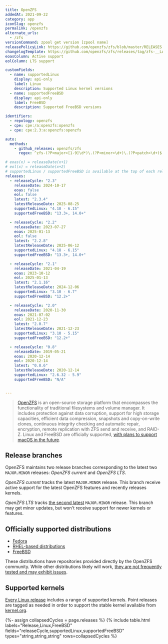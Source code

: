 ```yaml
---
title: OpenZFS
addedAt: 2021-09-22
category: app
iconSlug: openzfs
permalink: /openzfs
alternate_urls:
  - /zfs
versionCommand: zpool get version [zpool name]
releasePolicyLink: https://github.com/openzfs/zfs/blob/master/RELEASES.md
changelogTemplate: https://github.com/openzfs/zfs/releases/tag/zfs-__LATEST__
eoasColumn: Active support
eolColumn: LTS support

customFields:
  - name: supportedLinux
    display: api-only
    label: Linux
    description: Supported Linux kernel versions
  - name: supportedFreeBSD
    display: api-only
    label: FreeBSD
    description: Supported FreeBSD versions

identifiers:
  - repology: openzfs
  - cpe: cpe:/a:openzfs:openzfs
  - cpe: cpe:2.3:a:openzfs:openzfs

auto:
  methods:
    - github_releases: openzfs/zfs
      regex: ^zfs-(?P<major>[1-9]\d*)\.(?P<minor>\d+)\.(?P<patch>\d+)$

# eoas(x) = releaseDate(x+1)
# eol(x) = releaseDate(x+2)
# supportedLinux / supportedFreeBSD is available at the top of each release note and evolve even in patch versions.
releases:
  - releaseCycle: "2.3"
    releaseDate: 2024-10-17
    eoas: false
    eol: false
    latest: "2.3.4"
    latestReleaseDate: 2025-08-25
    supportedLinux: "4.18 - 6.15"
    supportedFreeBSD: "13.3+, 14.0+"

  - releaseCycle: "2.2"
    releaseDate: 2023-07-27
    eoas: 2025-01-13
    eol: false
    latest: "2.2.8"
    latestReleaseDate: 2025-06-12
    supportedLinux: "4.18 - 6.15"
    supportedFreeBSD: "13.3+, 14.0+"

  - releaseCycle: "2.1"
    releaseDate: 2021-04-19
    eoas: 2023-10-12
    eol: 2025-01-13
    latest: "2.1.16"
    latestReleaseDate: 2024-12-06
    supportedLinux: "3.10 - 6.7"
    supportedFreeBSD: "12.2+"

  - releaseCycle: "2.0"
    releaseDate: 2020-11-30
    eoas: 2021-07-02
    eol: 2021-12-23
    latest: "2.0.7"
    latestReleaseDate: 2021-12-23
    supportedLinux: "3.10 - 5.15"
    supportedFreeBSD: "12.2+"

  - releaseCycle: "0.8"
    releaseDate: 2019-05-21
    eoas: 2020-12-14
    eol: 2020-12-14
    latest: "0.8.6"
    latestReleaseDate: 2020-12-14
    supportedLinux: "2.6.32 - 5.9"
    supportedFreeBSD: "N/A"


---
```


> [OpenZFS](https://openzfs.github.io/openzfs-docs/) is an open-source storage platform that
> encompasses the functionality of traditional filesystems and volume manager. It includes
> protection against data corruption, support for high storage capacities, efficient data
> compression, snapshots and copy-on-write clones, continuous integrity checking and automatic
> repair, encryption, remote replication with ZFS send and receive, and RAID-Z. Linux and FreeBSD
> are officially supported, [with plans to support macOS in the future](https://github.com/openzfs/zfs/pull/12110).

## Release branches

OpenZFS maintains two release branches corresponding to the latest two `MAJOR.MINOR` releases: _OpenZFS current_ and _OpenZFS LTS_.

_OpenZFS current_ tracks the latest `MAJOR.MINOR` release.
This branch receive active support for the latest OpenZFS features and recently releases kernels.

_OpenZFS LTS_ tracks [the second latest](https://github.com/openzfs/zfs/issues/16945) `MAJOR.MINOR` release.
This branch may get minor updates, but won't receive support for newer kernels or features.

## Officially supported distributions

- [Fedora](https://openzfs.github.io/openzfs-docs/Getting%20Started/Fedora/index.html)
- [RHEL-based distributions](https://openzfs.github.io/openzfs-docs/Getting%20Started/RHEL-based%20distro/index.html)
- [FreeBSD](https://openzfs.github.io/openzfs-docs/Getting%20Started/FreeBSD.html)

These distributions have repositories provided directly by the OpenZFS community.
While other distributions likely will work, [they are not frequently tested and may exhibit issues](https://github.com/openzfs/zfs/issues/10333).

## Supported kernels

[Every Linux release](https://zfsonlinux.org/ "ZFS On Linux") includes a range of supported
kernels. Point releases are tagged as needed in order to support the stable kernel available from
[kernel.org](https://kernel.org).

{%- assign collapsedCycles = page.releases %}
{% include table.html
  labels="Release,Linux,FreeBSD"
  fields="releaseCycle,supportedLinux,supportedFreeBSD"
  types="string,string,string"
  rows=collapsedCycles %}
